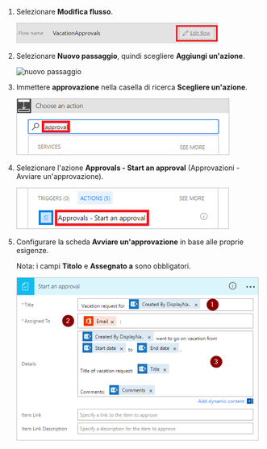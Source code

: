 1. Selezionare **Modifica flusso**.
   
    ![modificare flusso](media/modern-approvals/edit-flow.png)
2. Selezionare **Nuovo passaggio**, quindi scegliere **Aggiungi un'azione**.
   
    ![nuovo passaggio](media/modern-approvals/select-sharepoint-add-action.png)
3. Immettere **approvazione** nella casella di ricerca **Scegliere un'azione**.
   
    ![ricerca approvazione](media/modern-approvals/search-approvals.png)
4. Selezionare l'azione **Approvals - Start an approval** (Approvazioni - Avviare un'approvazione).
   
    ![selezionare l'azione di approvazione](media/modern-approvals/select-approvals.png)
5. Configurare la scheda **Avviare un'approvazione** in base alle proprie esigenze.
   
     Nota: i campi **Titolo** e **Assegnato a** sono obbligatori.
   
    ![configurare l'approvazione](media/modern-approvals/provide-approval-config-info.png)

